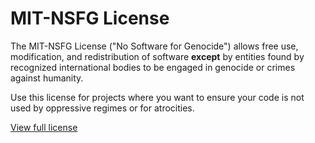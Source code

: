 # MIT-NSFG License

The MIT-NSFG License ("No Software for Genocide") allows free use, modification, and redistribution of software **except** by entities found by recognized international bodies to be engaged in genocide or crimes against humanity. 

Use this license for projects where you want to ensure your code is not used by oppressive regimes or for atrocities.

[View full license](LICENSE.md)
